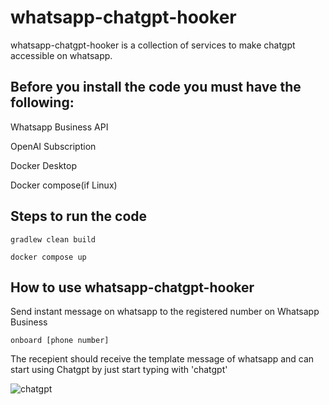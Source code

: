# whatsapp-chatgpt-hooker

whatsapp-chatgpt-hooker is a collection of services to make chatgpt accessible on whatsapp.

## Before you install the code you must have the following:
Whatsapp Business API

OpenAI Subscription

Docker Desktop

Docker compose(if Linux)

## Steps to run the code

`gradlew clean build`

`docker compose up`

## How to use whatsapp-chatgpt-hooker

Send instant message on whatsapp to the registered number on Whatsapp Business 

`onboard [phone number]`

The recepient should receive the template message of whatsapp and can start using Chatgpt by just start typing with 'chatgpt'



![chatgpt](https://user-images.githubusercontent.com/60101936/235445872-6081b09e-ef55-4b6d-bef6-a038e2b9a1aa.jpeg)


